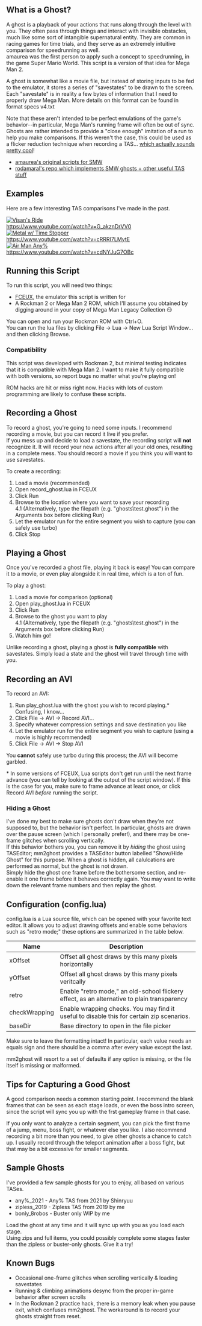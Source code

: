 ## What is a Ghost?

A ghost is a playback of your actions that runs along through the level with you. They often pass through things
and interact with invisible obstacles, much like some sort of intangible supernatural entity. They are common in racing games for time trials,
and they serve as an extremely intuitive comparison for speedrunning as well.  
amaurea  was the first person to apply such a concept to speedrunning, in the game Super Mario World. This script is a version
of that idea for Mega Man 2.

A ghost is somewhat like a movie file, but instead of storing inputs to be fed to the emulator, it stores a series of
"savestates" to be drawn to the screen. Each "savestate" is in reality a few bytes of information that I need to properly
draw Mega Man. More details on this format can be found in format specs v4.txt

Note that these aren't intended to be perfect emulations of the game's behavior--in particular, Mega Man's running frame
will often be out of sync. Ghosts are rather intended to provide a "close enough" imitation of a run to help you make
comparisons. If this weren't the case, this could be used as a flicker reduction technique when recording a TAS...
[which actually sounds pretty cool](https://github.com/warmCabin/mm2_flicker_ender)!

- [amaurea's original scripts for SMW](http://tasvideos.org/forum/viewtopic.php?p=219824&highlight=#219824)
- [rodamaral's repo which implements SMW ghosts + other useful TAS stuff](https://github.com/rodamaral/smw-tas)  

## Examples

Here are a few interesting TAS comparisons I've made in the past.

[![Visan's Ride](https://img.youtube.com/vi/G_akznDrVV0/0.jpg)](https://www.youtube.com/watch?v=G_akznDrVV0)  
https://www.youtube.com/watch?v=G_akznDrVV0  
[![Metal w/ Time Stopper](https://img.youtube.com/vi/cRRRI7LMytE/0.jpg)](https://www.youtube.com/watch?v=cRRRI7LMytE)  
https://www.youtube.com/watch?v=cRRRI7LMytE  
[![Air Man Any%](https://img.youtube.com/vi/cdNYJuG7OBc/0.jpg)](https://www.youtube.com/watch?v=cdNYJuG7OBc)  
https://www.youtube.com/watch?v=cdNYJuG7OBc  

## Running this Script

To run this script, you will need two things:
- [FCEUX](http://www.fceux.com/web/home.html), the emulator this script is written for
- A Rockman 2 or Mega Man 2 ROM, which I'll assume you obtained by digging around in your copy of Mega Man Legacy Collection 😏

You can open and run your Rockman ROM with Ctrl+O.  
You can run the lua files by clicking File -> Lua -> New Lua Script Window... and then clicking Browse.

### Compatibility

This script was developed with Rockman 2, but minimal testing indicates that it is compatible with Mega Man 2. I want to make it fully compatible with both versions, so report bugs no matter what you're playing on!

ROM hacks are hit or miss right now. Hacks with lots of custom programming are likely to confuse these scripts.


## Recording a Ghost

To record a ghost, you're going to need some inputs. I recommend recording a movie, but you can record it live if you prefer.  
If you mess up and decide to load a savestate, the recording script will **not** recognize it. It will record your new actions
after all your old ones, resulting in a complete mess. You should record a movie if you think you will want to use savestates.

To create a recording:
  1. Load a movie (recommended)
  2. Open record_ghost.lua in FCEUX
  3. Click Run
  4. Browse to the location where you want to save your recording  
    4.1 (Alternatively, type the filepath (e.g. "ghosts\test.ghost") in the Arguments box before clicking Run)
  5. Let the emulator run for the entire segment you wish to capture (you can safely use turbo)
  6. Click Stop  
  
  
## Playing a Ghost

Once you've recorded a ghost file, playing it back is easy! You can compare it to a movie, or even play alongside it in
real time, which is a ton of fun.

To play a ghost:
  1. Load a movie for comparison (optional)
  2. Open play_ghost.lua in FCEUX
  3. Click Run
  4. Browse to the ghost you want to play  
    4.1 (Alternatively, type the filepath (e.g. "ghosts\test.ghost") in the Arguments box before clicking Run)
  5. Watch him go!
  
Unlike recording a ghost, playing a ghost is **fully compatible** with savestates. Simply load a state and the ghost will travel through time with you.


## Recording an AVI

To record an AVI:
  1. Run play_ghost.lua with the ghost you wish to record playing.\* Confusing, I know...
  2. Click File -> AVI -> Record AVI...
  3. Specify whatever compression settings and save destination you like 
  4. Let the emulator run for the entire segment you wish to capture (using a movie is highly recommended)
  5. Click File -> AVI -> Stop AVI
  
You **cannot** safely use turbo during this process; the AVI will become garbled.  

\* In some versions of FCEUX, Lua scripts don't get run until the next frame advance (you can tell by looking at the output of the script window).
If this is the case for you, make sure to frame advance at least once, or click Record AVI *before* running the script.


### Hiding a Ghost

I've done my best to make sure ghosts don't draw when they're not supposed to, but the behavior isn't perfect. In particular, ghosts are drawn over the pause screen (which I personally prefer!), and there may be one-frame glitches when scrolling vertically.  
If this behavior bothers you, you can remove it by *hiding* the ghost using TASEditor; mm2ghost provides a TASEditor button labelled "Show/Hide Ghost" for this purpose. When a ghost is hidden, all calulcations are performed as normal, but the ghost is not drawn.  
Simply hide the ghost one frame before the bothersome section, and re-enable it one frame before it behaves correctly again. You may want to write down the relevant frame numbers and then replay the ghost.


## Configuration (config.lua)

config.lua is a Lua source file, which can be opened with your favorite text editor. It allows you to adjust drawing offsets and enable some behaviors such as "retro mode;" these options are summarized in the table below.

|Name         |Description|
|-------------|---|  
|xOffset      |Offset all ghost draws by this many pixels horizontally|  
|yOffset      |Offset all ghost draws by this many pixels veritcally|  
|retro        |Enable "retro mode," an old-school flickery effect, as an alternative to plain transparency|
|checkWrapping|Enable wrapping checks. You may find it useful to disable this for certain zip scenarios.|
|baseDir      |Base directory to open in the file picker|

Make sure to leave the formatting intact! In particular, each value needs an equals sign and there should be a comma after every value except the last.

mm2ghost will resort to a set of defaults if any option is missing, or the file itself is missing or malformed.


## Tips for Capturing a Good Ghost

A good comparison needs a common starting point. I recommend the blank frames that can be seen as each
stage loads, or even the boss intro screen, since the script will sync you up with the frst gameplay frame in that case.  

If you only want to analyze a certain segment, you can pick the first frame of a jump, menu, boss fight, or whatever else you like. I also recommend recording
a bit more than you need, to give other ghosts a chance to catch up. I usually record through the teleport animation after
a boss fight, but that may be a bit excessive for smaller segments.


## Sample Ghosts

I've provided a few sample ghosts for you to enjoy, all based on various TASes.  
* any%\_2021 - Any% TAS from 2021 by Shinryuu
* zipless\_2019 - Zipless TAS from 2019 by me
* bonly\_8robos - Buster only WIP by me

Load the ghost at any time and it will sync up with you as you load each stage.  
Using zips and full items, you could possibly complete some stages faster than the zipless or buster-only ghosts. Give it a try!


## Known Bugs

- Occasional one-frame glitches when scrolling vertically & loading savestates
- Running & climbing animations desync from the proper in-game behavior after screen scrolls
- In the Rockman 2 practice hack, there is a memory leak when you pause exit, which confuses mm2ghost. The workaround is to record your ghosts straight from reset.
